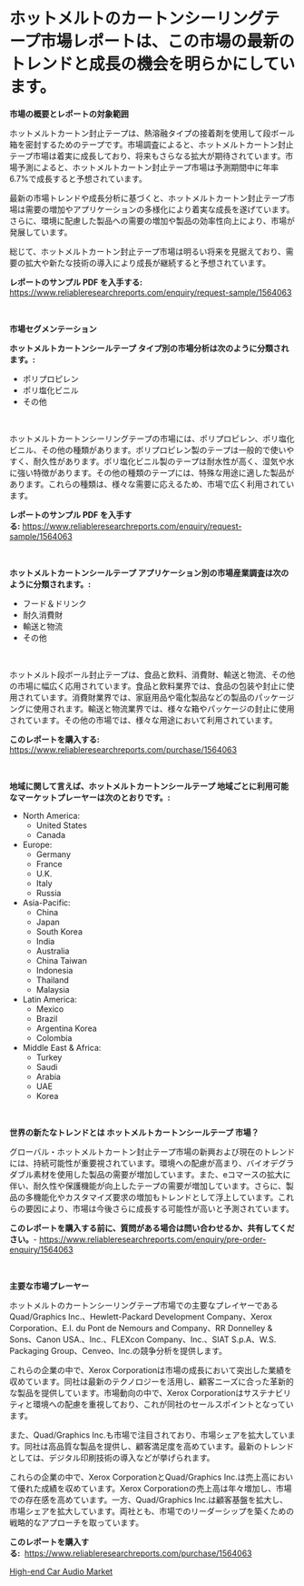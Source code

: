 <p><h1>ホットメルトのカートンシーリングテープ市場レポートは、この市場の最新のトレンドと成長の機会を明らかにしています。</h1></p><p><strong>市場の概要とレポートの対象範囲</strong></p>
<p><p>ホットメルトカートン封止テープは、熱溶融タイプの接着剤を使用して段ボール箱を密封するためのテープです。市場調査によると、ホットメルトカートン封止テープ市場は着実に成長しており、将来もさらなる拡大が期待されています。市場予測によると、ホットメルトカートン封止テープ市場は予測期間中に年率6.7%で成長すると予想されています。</p><p>最新の市場トレンドや成長分析に基づくと、ホットメルトカートン封止テープ市場は需要の増加やアプリケーションの多様化により着実な成長を遂げています。さらに、環境に配慮した製品への需要の増加や製品の効率性向上により、市場が発展しています。</p><p>総じて、ホットメルトカートン封止テープ市場は明るい将来を見据えており、需要の拡大や新たな技術の導入により成長が継続すると予想されています。</p></p>
<p><strong>レポートのサンプル PDF を入手する:</strong> <a href="https://www.reliableresearchreports.com/enquiry/request-sample/1564063">https://www.reliableresearchreports.com/enquiry/request-sample/1564063</a></p>
<p>&nbsp;</p>
<p><strong>市場セグメンテーション</strong></p>
<p><strong>ホットメルトカートンシールテープ タイプ別の市場分析は次のように分類されます。:</strong></p>
<p><ul><li>ポリプロピレン</li><li>ポリ塩化ビニル</li><li>その他</li></ul></p>
<p>&nbsp;</p>
<p><p>ホットメルトカートンシーリングテープの市場には、ポリプロピレン、ポリ塩化ビニル、その他の種類があります。ポリプロピレン製のテープは一般的で使いやすく、耐久性があります。ポリ塩化ビニル製のテープは耐水性が高く、湿気や水に強い特徴があります。その他の種類のテープには、特殊な用途に適した製品があります。これらの種類は、様々な需要に応えるため、市場で広く利用されています。</p></p>
<p><strong>レポートのサンプル PDF を入手する:</strong>&nbsp;<a href="https://www.reliableresearchreports.com/enquiry/request-sample/1564063">https://www.reliableresearchreports.com/enquiry/request-sample/1564063</a></p>
<p>&nbsp;</p>
<p><strong> ホットメルトカートンシールテープ アプリケーション別の市場産業調査は次のように分類されます。:</strong></p>
<p><ul><li>フード＆ドリンク</li><li>耐久消費財</li><li>輸送と物流</li><li>その他</li></ul></p>
<p>&nbsp;</p>
<p><p>ホットメルト段ボール封止テープは、食品と飲料、消費財、輸送と物流、その他の市場に幅広く応用されています。食品と飲料業界では、食品の包装や封止に使用されています。消費財業界では、家庭用品や電化製品などの製品のパッケージングに使用されます。輸送と物流業界では、様々な箱やパッケージの封止に使用されています。その他の市場では、様々な用途において利用されています。</p></p>
<p><strong>このレポートを購入する:</strong>&nbsp; <a href="https://www.reliableresearchreports.com/purchase/1564063">https://www.reliableresearchreports.com/purchase/1564063</a></p>
<p>&nbsp;</p>
<p><strong>地域に関して言えば、ホットメルトカートンシールテープ 地域ごとに利用可能なマーケットプレーヤーは次のとおりです。:</strong></p>
<p><ul>
    <li>
        North America:
        <ul>
            <li>United States</li>
            <li>Canada</li>
        </ul>
    </li>
    <li>
        Europe:
        <ul>
            <li>Germany</li>
            <li>France</li>
            <li>U.K.</li>
            <li>Italy</li>
            <li>Russia</li>
        </ul>
    </li>
    <li>
        Asia-Pacific:
        <ul>
            <li>China</li>
            <li>Japan</li>
            <li>South Korea</li>
            <li>India</li>
            <li>Australia</li>
            <li>China Taiwan</li>
            <li>Indonesia</li>
            <li>Thailand</li>
            <li>Malaysia</li>
        </ul>
    </li>
    <li>
        Latin America:
        <ul>
            <li>Mexico</li>
            <li>Brazil</li>
            <li>Argentina Korea</li>
            <li>Colombia</li>
        </ul>
    </li>
    <li>
        Middle East & Africa:
        <ul>
            <li>Turkey</li>
            <li>Saudi</li>
            <li>Arabia</li>
            <li>UAE</li>
            <li>Korea</li>
        </ul>
    </li>
    </ul></p>
<p>&nbsp;</p>
<p><strong>世界の新たなトレンドとは ホットメルトカートンシールテープ 市場？</strong></p>
<p><p>グローバル・ホットメルトカートン封止テープ市場の新興および現在のトレンドには、持続可能性が重要視されています。環境への配慮が高まり、バイオデグラダブル素材を使用した製品の需要が増加しています。また、eコマースの拡大に伴い、耐久性や保護機能が向上したテープの需要が増加しています。さらに、製品の多機能化やカスタマイズ要求の増加もトレンドとして浮上しています。これらの要因により、市場は今後さらに成長する可能性が高いと予測されています。</p></p>
<p><strong>このレポートを購入する前に、質問がある場合は問い合わせるか、共有してください。</strong>- <a href="https://www.reliableresearchreports.com/enquiry/pre-order-enquiry/1564063">https://www.reliableresearchreports.com/enquiry/pre-order-enquiry/1564063</a></p>
<p>&nbsp;</p>
<p><strong>主要な市場プレーヤー</strong></p>
<p><p>ホットメルトのカートンシーリングテープ市場での主要なプレイヤーであるQuad/Graphics Inc.、Hewlett-Packard Development Company、Xerox Corporation、E.I. du Pont de Nemours and Company、RR Donnelley & Sons、Canon USA.、Inc.、FLEXcon Company、Inc.、SIAT S.p.A、W.S. Packaging Group、Cenveo、Inc.の競争分析を提供します。</p><p>これらの企業の中で、Xerox Corporationは市場の成長において突出した業績を収めています。同社は最新のテクノロジーを活用し、顧客ニーズに合った革新的な製品を提供しています。市場動向の中で、Xerox Corporationはサステナビリティと環境への配慮を重視しており、これが同社のセールスポイントとなっています。</p><p>また、Quad/Graphics Inc.も市場で注目されており、市場シェアを拡大しています。同社は高品質な製品を提供し、顧客満足度を高めています。最新のトレンドとしては、デジタル印刷技術の導入などが挙げられます。</p><p>これらの企業の中で、Xerox CorporationとQuad/Graphics Inc.は売上高において優れた成績を収めています。Xerox Corporationの売上高は年々増加し、市場での存在感を高めています。一方、Quad/Graphics Inc.は顧客基盤を拡大し、市場シェアを拡大しています。両社とも、市場でのリーダーシップを築くための戦略的なアプローチを取っています。</p></p>
<p><strong>このレポートを購入する:</strong>&nbsp;&nbsp;<a href="https://www.reliableresearchreports.com/purchase/1564063">https://www.reliableresearchreports.com/purchase/1564063</a></p>
<p><p><a href="https://automatic-knee-4c7.notion.site/High-end-Car-Audio-Market-Offer-Valuable-Insights-into-Market-Size-Market-Share-Market-Trends-and-2591b8291a014133933ddfbbf1ac91dd">High-end Car Audio Market</a></p></p>